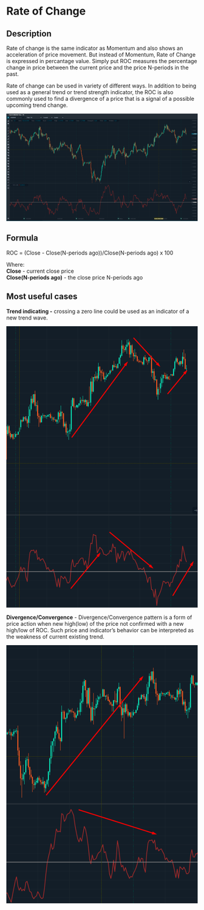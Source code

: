 # Rate of Change

## Description <a id="description"></a>

Rate of change is the same indicator as Momentum and also shows an acceleration of price movement. But instead of Momentum, Rate of Change is expressed in percantage value. Simply put ROC measures the percentage change in price between the current price and the price N-periods in the past.

Rate of change can be used in variety of different ways. In addition to being used as a general trend or trend strength indicator, the ROC is also commonly used to find a divergence of a price that is a signal of a possible upcoming trend change.

![](../../../../.gitbook/assets/image-26%20%281%29.png)

## Formula <a id="formula"></a>

ROC = \(Close - Close\(N-periods ago\)\)/Close\(N-periods ago\) x 100

Where:  
**Close** - current close price  
**Close\(N-periods ago\)** - the close price N-periods ago

## Most useful cases

**Trend indicating -** crossing a zero line could be used as an indicator of a new trend wave.

![](../../../../.gitbook/assets/image-43%20%281%29.png)

**Divergence/Convergence** - Divergence/Convergence pattern is a form of price action when new high\(low\) of the price not confirmed with a new high/low of ROC. Such price and indicator’s behavior can be interpreted as the weakness of current existing trend.

![](../../../../.gitbook/assets/image-36%20%281%29.png)

